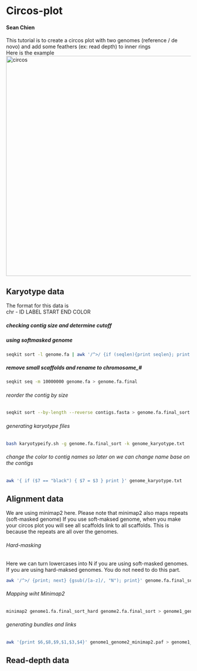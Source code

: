 # Circos-plot
#### Sean Chien
This tutorial is to create a circos plot with two genomes (reference / de novo) and add some feathers (ex: read depth) to inner rings \
Here is the example \
<img src="https://github.com/user-attachments/assets/e139c01a-ea10-4cb9-a0aa-691e86dc899b" alt="circos" width="600" height="600">

## Karyotype data
The format for this data is \
chr - ID LABEL START END COLOR

##### checking contig size and determine cutoff
##### using softmasked genome
```bash
seqkit sort -l genome.fa | awk '/^>/ {if (seqlen){print seqlen}; print ;seqlen=0;next; } { seqlen += length($0)}END{print seqlen}' \
```

##### remove small scaffolds and rename to chromosome_#
```bash
seqkit seq -m 10000000 genome.fa > genome.fa.final
```

###### reorder the contig by size
```bash
seqkit sort --by-length --reverse contigs.fasta > genome.fa.final_sort
```

###### generating karyotype files
```bash
bash karyotypeify.sh -g genome.fa.final_sort -k genome_karyotype.txt
```
###### change the color to contig names so later on we can change name base on the contigs
```bash
awk '{ if ($7 == "black") { $7 = $3 } print }' genome_karyotype.txt
```

## Alignment data
We are using minimap2 here. Please note that minimap2 also maps repeats (soft-masked genome)
If you use soft-maksed genome, when you make your circos plot you will see all scaffolds link to all scaffolds.
This is because the repeats are all over the genomes.

###### Hard-masking 
Here we can turn lowercases into N if you are using soft-masked genomes. 
If you are using hard-maksed genomes. You do not need to do this part. 
```bash
awk '/^>/ {print; next} {gsub(/[a-z]/, "N"); print}' genome.fa.final_sort > genome.fa.final_sort_hard
```

###### Mapping wiht Minimap2
```bash
minimap2 genome1.fa.final_sort_hard genome2.fa.final_sort > genome1_genome2_minimap2.paf &
```

###### generating bundles and links
```bash
awk '{print $6,$8,$9,$1,$3,$4}' genome1_genome2_minimap2.paf > genome1_genome2.tsv
```


## Read-depth data





